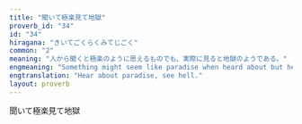 ```yaml
---
title: "聞いて極楽見て地獄"
proverb_id: "34"
id: "34"
hiragana: "きいてごくらくみてじごく"
common: "2"
meaning: "人から聞くと極楽のように思えるものでも、実際に見ると地獄のようである。"
engmeaning: "Something might seem like paradise when heard about but hell when actually seen."
engtranslation: "Hear about paradise, see hell."
layout: proverb
---
```


聞いて極楽見て地獄
